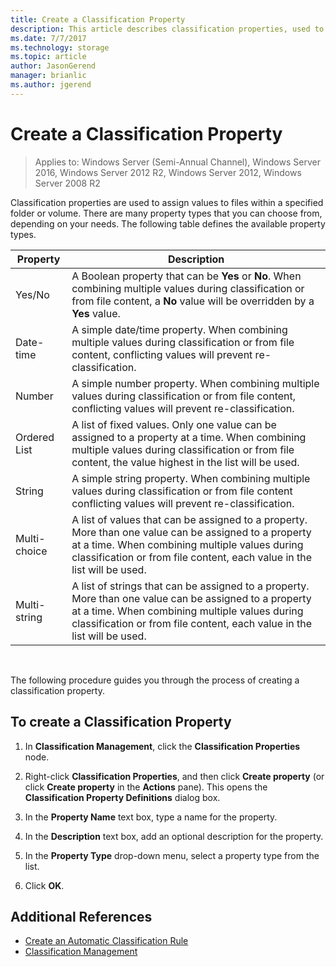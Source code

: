 ```yaml
---
title: Create a Classification Property
description: This article describes classification properties, used to assign values to files within a specified folder or volume.
ms.date: 7/7/2017
ms.technology: storage
ms.topic: article
author: JasonGerend
manager: brianlic
ms.author: jgerend
---
```

# Create a Classification Property

> Applies to: Windows Server (Semi-Annual Channel), Windows Server 2016, Windows Server 2012 R2, Windows Server 2012, Windows Server 2008 R2

Classification properties are used to assign values to files within a specified folder or volume. There are many property types that you can choose from, depending on your needs. The following table defines the available property types.

|Property | Description |
| --- | --- |
| Yes/No | A Boolean property that can be **Yes** or **No**. When combining multiple values during classification or from file content, a **No** value will be overridden by a **Yes** value. |
| Date-time | A simple date/time property. When combining multiple values during classification or from file content, conflicting values will prevent re-classification. |
| Number | A simple number property. When combining multiple values during classification or from file content, conflicting values will prevent re-classification. |
| Ordered List | A list of fixed values. Only one value can be assigned to a property at a time. When combining multiple values during classification or from file content, the value highest in the list will be used. |
| String | A simple string property. When combining multiple values during classification or from file content conflicting values will prevent re-classification. |
| Multi-choice | A list of values that can be assigned to a property. More than one value can be assigned to a property at a time. When combining multiple values during classification or from file content, each value in the list will be used. |
| Multi-string | A list of strings that can be assigned to a property. More than one value can be assigned to a property at a time. When combining multiple values during classification or from file content, each value in the list will be used. |

<br />

The following procedure guides you through the process of creating a classification property.

## To create a Classification Property

1.  In **Classification Management**, click the **Classification Properties** node.

2.  Right-click **Classification Properties**, and then click **Create property** (or click **Create property** in the **Actions** pane). This opens the **Classification Property Definitions** dialog box.

3.  In the **Property Name** text box, type a name for the property.

4.  In the **Description** text box, add an optional description for the property.

5.  In the **Property Type** drop-down menu, select a property type from the list.

6.  Click **OK**.

## Additional References

-   [Create an Automatic Classification Rule](create-automatic-classification-rule.md)
-   [Classification Management](classification-management.md)